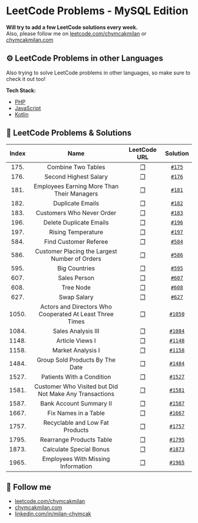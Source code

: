 # LeetCode Problems - MySQL Edition
**Will try to add a few LeetCode solutions every week.**   
Also, please follow me on [leetcode.com/chymcakmilan](https://leetcode.com/chymcakmilan/) or [chymcakmilan.com](https://chymcakmilan.com)

## ⚙ LeetCode Problems in other Languages
Also trying to solve LeetCode problems in other languages, so make sure to check it out too!  

**Tech Stack:**  
+ [PHP](../PHP)
+ [JavaScript](../JavaScript)
+ [Kotlin](../Kotlin)  

## 📝 LeetCode Problems & Solutions

| Index | Name | LeetCode URL | Solution |
| :---: |:----:|:------------:|:--------:|
| 175. | Combine Two Tables | [❐](https://leetcode.com/problems/combine-two-tables/) | [`#175`](solutions/175.md) |
| 176. | Second Highest Salary | [❐](https://leetcode.com/problems/second-highest-salary/) | [`#176`](solutions/176.md) |
| 181. | Employees Earning More Than Their Managers | [❐](https://leetcode.com/problems/employees-earning-more-than-their-managers/) | [`#181`](solutions/181.md) |
| 182. | Duplicate Emails | [❐](https://leetcode.com/problems/duplicate-emails/) | [`#182`](solutions/182.md) |
| 183. | Customers Who Never Order | [❐](https://leetcode.com/problems/customers-who-never-order/) | [`#183`](solutions/183.md) |
| 196. | Delete Duplicate Emails | [❐](https://leetcode.com/problems/delete-duplicate-emails/) | [`#196`](solutions/196.md) |
| 197. | Rising Temperature | [❐](https://leetcode.com/problems/rising-temperature/) | [`#197`](solutions/197.md) |
| 584. | Find Customer Referee | [❐](https://leetcode.com/problems/find-customer-referee/) | [`#584`](solutions/584.md) |
| 586. | Customer Placing the Largest Number of Orders | [❐](https://leetcode.com/problems/customer-placing-the-largest-number-of-orders/) | [`#586`](solutions/586.md) |
| 595. | Big Countries | [❐](https://leetcode.com/problems/big-countries/) | [`#595`](solutions/595.md) |
| 607. | Sales Person | [❐](https://leetcode.com/problems/sales-person/) | [`#607`](solutions/607.md) |
| 608. | Tree Node | [❐](https://leetcode.com/problems/tree-node/) | [`#608`](solutions/608.md) |
| 627. | Swap Salary | [❐](https://leetcode.com/problems/swap-salary/) | [`#627`](solutions/627.md) |
| 1050. | Actors and Directors Who Cooperated At Least Three Times | [❐](https://leetcode.com/problems/actors-and-directors-who-cooperated-at-least-three-times/) | [`#1050`](solutions/1050.md) |
| 1084. | Sales Analysis III | [❐](https://leetcode.com/problems/sales-analysis-iii/) | [`#1084`](solutions/1084.md) |
| 1148. | Article Views I | [❐](https://leetcode.com/problems/article-views-i/) | [`#1148`](solutions/1148.md) |
| 1158. | Market Analysis I | [❐](https://leetcode.com/problems/market-analysis-i/) | [`#1158`](solutions/1158.md) |
| 1484. | Group Sold Products By The Date | [❐](https://leetcode.com/problems/group-sold-products-by-the-date/) | [`#1484`](solutions/1484.md) |
| 1527. | Patients With a Condition | [❐](https://leetcode.com/problems/patients-with-a-condition/) | [`#1527`](solutions/627.md) |
| 1581. | Customer Who Visited but Did Not Make Any Transactions | [❐](https://leetcode.com/problems/customer-who-visited-but-did-not-make-any-transactions/) | [`#1581`](solutions/1581.md) |
| 1587. | Bank Account Summary II | [❐](https://leetcode.com/problems/bank-account-summary-ii/) | [`#1587`](solutions/1587.md) |
| 1667. | Fix Names in a Table | [❐](https://leetcode.com/problems/fix-names-in-a-table/) | [`#1667`](solutions/1667.md) |
| 1757. | Recyclable and Low Fat Products | [❐](https://leetcode.com/problems/recyclable-and-low-fat-products/) | [`#1757`](solutions/1757.md) |
| 1795. | Rearrange Products Table | [❐](https://leetcode.com/problems/rearrange-products-table/) | [`#1795`](solutions/1795.md) |
| 1873. | Calculate Special Bonus | [❐](https://leetcode.com/problems/calculate-special-bonus/) | [`#1873`](solutions/1873.md) |
| 1965. | Employees With Missing Information | [❐](https://leetcode.com/problems/employees-with-missing-information/) | [`#1965`](solutions/1965.md) |

## 📣 Follow me
+ [leetcode.com/chymcakmilan](https://leetcode.com/chymcakmilan/)
+ [chymcakmilan.com](https://chymcakmilan.com)
+ [linkedin.com/in/milan-chymcak](https://www.linkedin.com/in/milan-chymcak/)